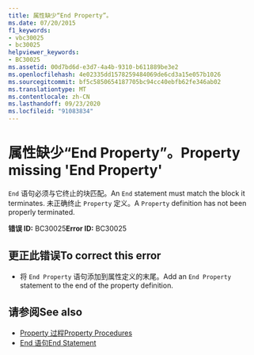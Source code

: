 ```yaml
---
title: 属性缺少“End Property”。
ms.date: 07/20/2015
f1_keywords:
- vbc30025
- bc30025
helpviewer_keywords:
- BC30025
ms.assetid: 00d7bd6d-e3d7-4a4b-9310-b611889be3e2
ms.openlocfilehash: 4e02335dd1578259484069de6cd3a15e057b1026
ms.sourcegitcommit: bf5c5850654187705bc94cc40ebfb62fe346ab02
ms.translationtype: MT
ms.contentlocale: zh-CN
ms.lasthandoff: 09/23/2020
ms.locfileid: "91083834"
---
```

# <a name="property-missing-end-property"></a><span data-ttu-id="0edf5-102">属性缺少“End Property”。</span><span class="sxs-lookup"><span data-stu-id="0edf5-102">Property missing 'End Property'</span></span>

<span data-ttu-id="0edf5-103">`End` 语句必须与它终止的块匹配。</span><span class="sxs-lookup"><span data-stu-id="0edf5-103">An `End` statement must match the block it terminates.</span></span> <span data-ttu-id="0edf5-104">未正确终止 `Property` 定义。</span><span class="sxs-lookup"><span data-stu-id="0edf5-104">A `Property` definition has not been properly terminated.</span></span>  
  
 <span data-ttu-id="0edf5-105">**错误 ID:** BC30025</span><span class="sxs-lookup"><span data-stu-id="0edf5-105">**Error ID:** BC30025</span></span>  
  
## <a name="to-correct-this-error"></a><span data-ttu-id="0edf5-106">更正此错误</span><span class="sxs-lookup"><span data-stu-id="0edf5-106">To correct this error</span></span>  
  
- <span data-ttu-id="0edf5-107">将 `End Property` 语句添加到属性定义的末尾。</span><span class="sxs-lookup"><span data-stu-id="0edf5-107">Add an `End Property` statement to the end of the property definition.</span></span>  
  
## <a name="see-also"></a><span data-ttu-id="0edf5-108">请参阅</span><span class="sxs-lookup"><span data-stu-id="0edf5-108">See also</span></span>

- [<span data-ttu-id="0edf5-109">Property 过程</span><span class="sxs-lookup"><span data-stu-id="0edf5-109">Property Procedures</span></span>](../programming-guide/language-features/procedures/property-procedures.md)
- [<span data-ttu-id="0edf5-110">End 语句</span><span class="sxs-lookup"><span data-stu-id="0edf5-110">End Statement</span></span>](../language-reference/statements/end-statement.md)
